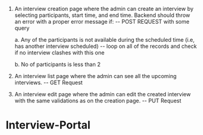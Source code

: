 
1. An interview creation page where the admin can create an interview by selecting participants, start time, and end time. Backend should throw an error with a proper error message if:                -- POST REQUEST  with some query

    a. Any of the participants is not available during the scheduled time (i.e, has another interview scheduled) -- loop on all of the records and check if no 
                                                                                                                    interview clashes with this one

    b. No of participants is less than 2 


2. An interview list page where the admin can see all the upcoming interviews.  -- GET Request

3. An interview edit page where the admin can edit the created interview with the same validations as on the creation page. -- PUT Request
# Interview-Portal

